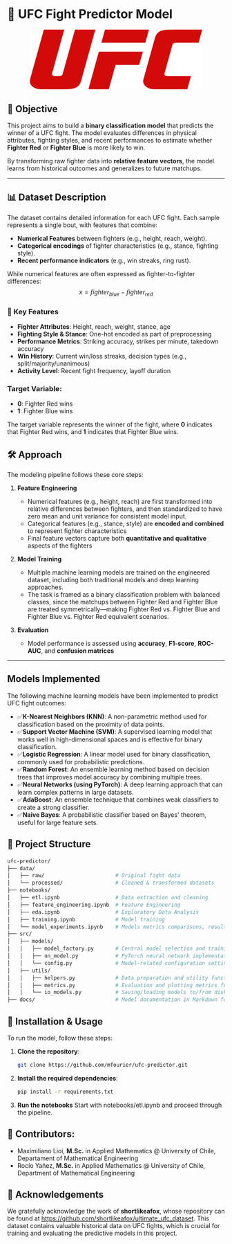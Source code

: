 # 🥋 UFC Fight Predictor Model


<p align="center">
  <img src="img/ufc_logo.png" width="400">
</p>

## 🎯 Objective

This project aims to build a **binary classification model** that predicts the winner of a UFC fight. The model evaluates differences in physical attributes, fighting styles, and recent performances to estimate whether **Fighter Red** or **Fighter Blue** is more likely to win.

By transforming raw fighter data into **relative feature vectors**, the model learns from historical outcomes and generalizes to future matchups.

---

## 📊 Dataset Description

The dataset contains detailed information for each UFC fight. Each sample represents a single bout, with features that combine:

- **Numerical Features** between fighters (e.g., height, reach, weight).
- **Categorical encodings** of fighter characteristics (e.g., stance, fighting style).
- **Recent performance indicators** (e.g., win streaks, ring rust).

While numerical features are often expressed as fighter-to-fighter differences:
$$x = fighter_{blue} - fighter_{red}$$

### 🧠 Key Features

- **Fighter Attributes**: Height, reach, weight, stance, age  
- **Fighting Style & Stance**: One-hot encoded as part of preprocessing  
- **Performance Metrics**: Striking accuracy, strikes per minute, takedown accuracy  
- **Win History**: Current win/loss streaks, decision types (e.g., split/majority/unanimous)  
- **Activity Level**: Recent fight frequency, layoff duration

### Target Variable:
- **0**: Fighter Red wins
- **1**: Fighter Blue wins

The target variable represents the winner of the fight, where **0** indicates that Fighter Red wins, and **1** indicates that Fighter Blue wins.

## 🛠️ Approach

The modeling pipeline follows these core steps:

1. **Feature Engineering**  
   - Numerical features (e.g., height, reach) are first transformed into relative differences between fighters, and then standardized to have zero mean and unit variance for consistent model input.
   - Categorical features (e.g., stance, style) are **encoded and combined** to represent fighter characteristics  
   - Final feature vectors capture both **quantitative and qualitative** aspects of the fighters

2. **Model Training**  
   - Multiple machine learning models are trained on the engineered dataset, including both traditional models and deep learning approaches.
   - The task is framed as a binary classification problem with balanced classes, since the matchups between Fighter Red and Fighter Blue are treated symmetrically—making Fighter Red vs. Fighter Blue and Fighter Blue vs. Fighter Red equivalent scenarios.

3. **Evaluation**  
   - Model performance is assessed using **accuracy**, **F1-score**, **ROC-AUC**, and **confusion matrices**

---

## Models Implemented
The following machine learning models have been implemented to predict UFC fight outcomes:

- ✅**K-Nearest Neighbors (KNN)**: A non-parametric method used for classification based on the proximity of data points.
- ✅**Support Vector Machine (SVM)**: A supervised learning model that works well in high-dimensional spaces and is effective for binary classification.
- ✅**Logistic Regression**: A linear model used for binary classification, commonly used for probabilistic predictions.
- ✅**Random Forest**: An ensemble learning method based on decision trees that improves model accuracy by combining multiple trees.
- ✅**Neural Networks (using PyTorch)**: A deep learning approach that can learn complex patterns in large datasets.
- ✅**AdaBoost**: An ensemble technique that combines weak classifiers to create a strong classifier.
- ✅**Naive Bayes**: A probabilistic classifier based on Bayes' theorem, useful for large feature sets.

## 🧪 Project Structure
```bash
ufc-predictor/
├── data/
│   ├── raw/                       # Original fight data
│   └── processed/                 # Cleaned & transformed datasets
├── notebooks/
│   ├── etl.ipynb                  # Data extraction and cleaning
│   ├── feature_engineering.ipynb  # Feature Engineering
│   ├── eda.ipynb                  # Exploratory Data Analysis
│   ├── training.ipynb             # Model training
│   └── model_experiments.ipynb    # Models metrics comparisons, results analysis and experimentation
├── src/
│   ├── models/
│   │   ├── model_factory.py       # Central model selection and training
│   │   ├── nn_model.py            # PyTorch neural network implementation
│   │   └── config.py              # Model-related configuration settings
│   ├── utils/
│   │   ├── helpers.py             # Data preparation and utility functions
│   │   ├── metrics.py             # Evaluation and plotting metrics functions
│   │   └── io_models.py           # Saving/loading models to/from disk
├── docs/                          # Model documentation in Markdown format
```

## 🚀 Installation & Usage
To run the model, follow these steps:

1. **Clone the repository**:  
   ```bash
   git clone https://github.com/mfourier/ufc-predictor.git

2. **Install the required dependencies**:  
   ```bash
   pip install -r requirements.txt

3. **Run the notebooks**
Start with notebooks/etl.ipynb and proceed through the pipeline.

## 👥 Contributors:
* Maximiliano Lioi, **M.Sc.** in Applied Mathematics @ University of Chile, Departament of Mathematical Engineering  
* Rocío Yañez, **M.Sc.** in Applied Mathematics @ University of Chile, Department of Mathematical Engineering

## 🙏 Acknowledgements
We gratefully acknowledge the work of **shortlikeafox**, whose repository can be found at https://github.com/shortlikeafox/ultimate_ufc_dataset. This dataset contains valuable historical data on UFC fights, which is crucial for training and evaluating the predictive models in this project.


